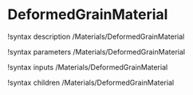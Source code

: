 <!-- MOOSE Documentation Stub: Remove this when content is added. -->

# DeformedGrainMaterial
!syntax description /Materials/DeformedGrainMaterial

!syntax parameters /Materials/DeformedGrainMaterial

!syntax inputs /Materials/DeformedGrainMaterial

!syntax children /Materials/DeformedGrainMaterial
